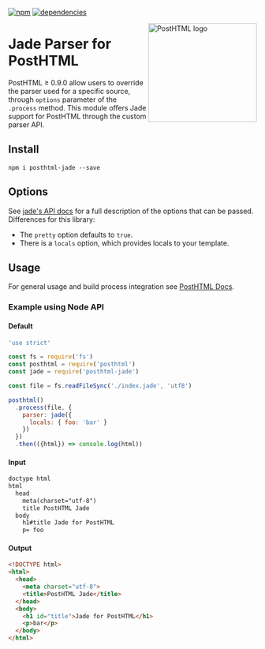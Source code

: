 [![npm](https://badge.fury.io/js/posthtml-jade.svg)](https://badge.fury.io/js/posthtml-jade) [![dependencies](https://david-dm.org/posthtml/posthtml-jade.svg)](https://david-dm.org/posthtml/posthtml-jade)

<img align="right" width="220" height="200" title="PostHTML logo" src="http://posthtml.github.io/posthtml/logo.svg">

# Jade Parser for PostHTML

PostHTML ≥ 0.9.0 allow users to override the parser used for a specific source, through `options` parameter of the `.process` method. This module offers Jade support for PostHTML through the custom parser API.

## Install
```
npm i posthtml-jade --save
```

## Options

See [jade's API docs](http://jade-lang.com/api/) for a full description of the options that can be passed. Differences for this library:

- The `pretty` option defaults to `true`.
- There is a `locals` option, which provides locals to your template.

## Usage
For general usage and build process integration see [PostHTML Docs](https://github.com/posthtml/posthtml#usage).

### Example using Node API
#### Default
```js
'use strict'

const fs = require('fs')
const posthtml = require('posthtml')
const jade = require('posthtml-jade')

const file = fs.readFileSync('./index.jade', 'utf8')

posthtml()
  .process(file, {
    parser: jade({
      locals: { foo: 'bar' }
    })
  })
  .then(({html}) => console.log(html))
```
#### Input
```html
doctype html
html
  head
    meta(charset="utf-8")
    title PostHTML Jade
  body
    h1#title Jade for PostHTML
    p= foo
```
#### Output
```html
<!DOCTYPE html>
<html>
  <head>
    <meta charset="utf-8">
    <title>PostHTML Jade</title>
  </head>
  <body>
    <h1 id="title">Jade for PostHTML</h1>
    <p>bar</p>
  </body>
</html>
```

